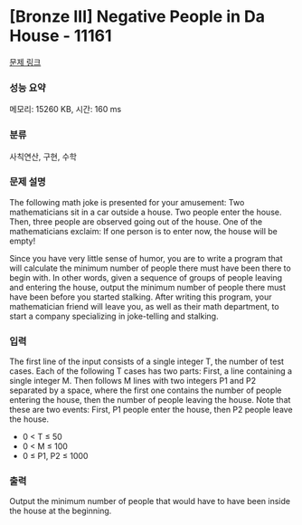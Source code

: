 # [Bronze III] Negative People in Da House - 11161 

[문제 링크](https://www.acmicpc.net/problem/11161) 

### 성능 요약

메모리: 15260 KB, 시간: 160 ms

### 분류

사칙연산, 구현, 수학

### 문제 설명

<p>The following math joke is presented for your amusement: Two mathematicians sit in a car outside a house. Two people enter the house. Then, three people are observed going out of the house. One of the mathematicians exclaim: If one person is to enter now, the house will be empty!</p>

<p>Since you have very little sense of humor, you are to write a program that will calculate the minimum number of people there must have been there to begin with. In other words, given a sequence of groups of people leaving and entering the house, output the minimum number of people there must have been before you started stalking. After writing this program, your mathematician friend will leave you, as well as their math department, to start a company specializing in joke-telling and stalking.</p>

### 입력 

 <p>The first line of the input consists of a single integer T, the number of test cases. Each of the following T cases has two parts: First, a line containing a single integer M. Then follows M lines with two integers P1 and P2 separated by a space, where the first one contains the number of people entering the house, then the number of people leaving the house. Note that these are two events: First, P1 people enter the house, then P2 people leave the house.</p>

<ul>
	<li>0 < T ≤ 50</li>
	<li>0 < M ≤ 100</li>
	<li>0 ≤ P1, P2 ≤ 1000</li>
</ul>

### 출력 

 <p>Output the minimum number of people that would have to have been inside the house at the beginning.</p>

